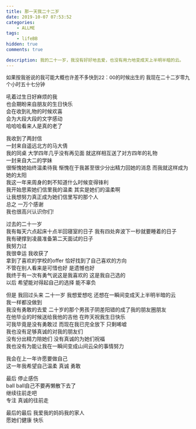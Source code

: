 ```yaml
---
title: 那一天我二十二岁
date: 2019-10-07 07:53:52
categories:  
    - ALLME
tags: 
    - lifeBB
hidden: true
comments: true

description: 我的二十一岁，我没有好好地去爱，也没有用力地变成天上半明半暗的云。
---
```



<p style="font-size: 0.95em">
如果按我爸说的我可能大概也许差不多快到22：00的时候出生的  
我现在二十二岁零九个小时五十七分钟  

吼着过生日好麻烦的我  
也会期盼来自朋友的生日快乐  
会在收到礼物的时候欢喜  
会为大段大段的文字感动  
哈哈哈看来人是真的老了  

我收到了两封信  
一封来自遥远北方的马大倩  
我的同桌 大学四年几乎没有再见面 就这样相互送了对方四年的礼物  
一封来自大二的学妹  
很惭愧她始终温柔待我 惭愧在于我甚至很少分出精力回她的消息 而我就这样成为她的太阳  
我这一年来周身的刺不知道什么时候变得锋利  
我开始思索她们信里我的温柔 其实是她们的温柔啊  
让我想努力真正成为她们信里写的那个人  
总之 一万个感谢  
我也很高兴认识你们!  

过去的二十一岁  
我有每天六点起床十点半回寝室的日子
我有四处奔波下一秒就要睡着的日子  
我有硬撑到凌晨准备第二天面试的日子  
我努力过  
我很幸运 我收获了  
拿到了喜欢的学校的offer 恰好找到了自己喜欢的方向  
不管在别人看来是可惜也好 是遗憾也好  
我终于有一次有勇气说这是我喜欢的 这是我自己选的  
以后 希望能对得起自己的选择 能不辜负 

但是 我回过头来
二十一岁 我想爱想吃 还想在一瞬间变成天上半明半暗的云  
我一样都没做到  
我没有勇敢的去爱 
二十岁的那个男孩子阴差阳错的成了我的朋友圈朋友  
在他毕业的时候送给我他的吉他 在昨天祝我生日快乐  
可我毕竟是没有勇敢过 而现在我已完全放下 只剩唏嘘  
我也没有足够真诚的对我的朋友们  
没有分出精力陪她们 没有真诚的为她们祝福  
我也没有为能让我在一瞬间变成山间云朵的事情努力 

我会在上一年许愿要做自己  
这一年我希望自己温柔 真诚 勇敢  

最后 停止感伤  
ball ball自己不要再懒散下去了  
继续往前走吧  
专注 真诚的往前走  

最后的最后 我爱我的妈妈我的家人  
愿她们健康 快乐
</p>
